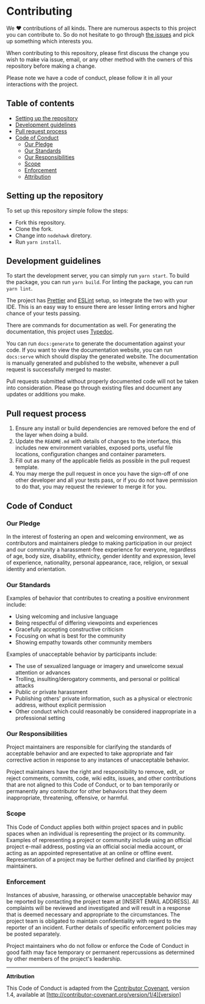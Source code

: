 # Contributing

We ❤️ contributions of all kinds. There are numerous aspects to this project you
can contribute to. So do not hesitate to go through [the issues][issues] and
pick up something which interests you.

When contributing to this repository, please first discuss the change you wish
to make via issue, email, or any other method with the owners of this repository
before making a change.

Please note we have a code of conduct, please follow it in all your interactions
with the project.

## Table of contents

-   [Setting up the repository](#setting-up-the-repository)
-   [Development guidelines](#development-guidelines)
-   [Pull request process](#pull-request-process)
-   [Code of Conduct](#code-of-conduct)
    -   [Our Pledge](#our-pledge)
    -   [Our Standards](#our-standards)
    -   [Our Responsibilities](#our-responsibilities)
    -   [Scope](#scope)
    -   [Enforcement](#enforcement)
    -   [Attribution](#enforcement)

## Setting up the repository

To set up this repository simple follow the steps:

-   Fork this repository.
-   Clone the fork.
-   Change into `nodehawk` diretory.
-   Run `yarn install`.

## Development guidelines

To start the development server, you can simply run `yarn start`. To build the
package, you can run `yarn build`. For linting the package, you can run
`yarn lint`.

The project has [Prettier][prettier] and [ESLint][eslint] setup, so integrate
the two with your IDE. This is an easy way to ensure there are lesser linting
errors and higher chance of your tests passing.

There are commands for documentation as well. For generating the documentation,
this project uses [Typedoc][typedoc].

You can run `docs:generate` to generate the documentation against your code. If
you want to view the documentation website, you can run `docs:serve` which
should display the generated website. The documentation is manually generated
and published to the website, whenever a pull request is successfully merged to
master.

Pull requests submitted without properly documented code will not be taken into
consideration. Please go through existing files and document any updates or
additions you make.

## Pull request process

1. Ensure any install or build dependencies are removed before the end of the
   layer when doing a build.
2. Update the `README.md` with details of changes to the interface, this
   includes new environment variables, exposed ports, useful file locations,
   configuration changes and container parameters.
3. Fill out as many of the applicable fields as possible in the pull request
   template.
4. You may merge the pull request in once you have the sign-off of one other
   developer and all your tests pass, or if you do not have permission to do
   that, you may request the reviewer to merge it for you.

## Code of Conduct

### Our Pledge

In the interest of fostering an open and welcoming environment, we as
contributors and maintainers pledge to making participation in our project and
our community a harassment-free experience for everyone, regardless of age, body
size, disability, ethnicity, gender identity and expression, level of
experience, nationality, personal appearance, race, religion, or sexual identity
and orientation.

### Our Standards

Examples of behavior that contributes to creating a positive environment
include:

-   Using welcoming and inclusive language
-   Being respectful of differing viewpoints and experiences
-   Gracefully accepting constructive criticism
-   Focusing on what is best for the community
-   Showing empathy towards other community members

Examples of unacceptable behavior by participants include:

-   The use of sexualized language or imagery and unwelcome sexual attention or
    advances
-   Trolling, insulting/derogatory comments, and personal or political attacks
-   Public or private harassment
-   Publishing others' private information, such as a physical or electronic
    address, without explicit permission
-   Other conduct which could reasonably be considered inappropriate in a
    professional setting

### Our Responsibilities

Project maintainers are responsible for clarifying the standards of acceptable
behavior and are expected to take appropriate and fair corrective action in
response to any instances of unacceptable behavior.

Project maintainers have the right and responsibility to remove, edit, or reject
comments, commits, code, wiki edits, issues, and other contributions that are
not aligned to this Code of Conduct, or to ban temporarily or permanently any
contributor for other behaviors that they deem inappropriate, threatening,
offensive, or harmful.

### Scope

This Code of Conduct applies both within project spaces and in public spaces
when an individual is representing the project or its community. Examples of
representing a project or community include using an official project e-mail
address, posting via an official social media account, or acting as an appointed
representative at an online or offline event. Representation of a project may be
further defined and clarified by project maintainers.

### Enforcement

Instances of abusive, harassing, or otherwise unacceptable behavior may be
reported by contacting the project team at [INSERT EMAIL ADDRESS]. All
complaints will be reviewed and investigated and will result in a response that
is deemed necessary and appropriate to the circumstances. The project team is
obligated to maintain confidentiality with regard to the reporter of an
incident. Further details of specific enforcement policies may be posted
separately.

Project maintainers who do not follow or enforce the Code of Conduct in good
faith may face temporary or permanent repercussions as determined by other
members of the project's leadership.

---

**Attribution**

This Code of Conduct is adapted from the [Contributor Covenant][homepage],
version 1.4, available at [http://contributor-covenant.org/version/1/4][version]

[homepage]: http://contributor-covenant.org
[version]: http://contributor-covenant.org/version/1/4/
[issues]: https://github.com/samrith-s/nodehawk/issues
[website]: https://nodehawk.js.org
[prettier]: https://prettier.io/docs/en/editors.html
[eslint]: https://eslint.org/docs/user-guide/integrations
[typedoc]: https://typedoc.org/
